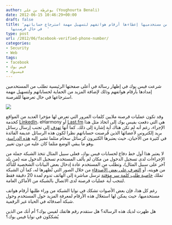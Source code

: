 ```yaml
---
author: يوغرطة بن علي (Youghourta Benali)
date: 2012-06-15 10:46:29+00:00
draft: false
title: 'فيس بوك تطلب من مستخدميها إعطاءها أرقام هواتفهم لتسهيل مهمة استرجاع حساباتهم
  في حال قرصنتها  '
type: post
url: /2012/06/facebook-verified-phone-number/
categories:
- Security
- Web
tags:
- facebook
- فيس بوك
- فيسبوك
---
```


شرعت فيس بوك في إظهار رسالة في أعلى صفحتها الرئيسية تطلب من المستخدمين إمدادها بأرقام هواتفهم وذلك لإضافة المزيد من الحماية لحساباتهم ولتسهيل مهمة استرجاعها في حال تعرضها للقرصنة.




[![](http://www.it-scoop.com/wp-content/uploads/2012/06/facebook-stay-in-control.png)
](http://www.it-scoop.com/wp-content/uploads/2012/06/facebook-stay-in-control.png)




وقد تكون عمليات قرصنة ملايين كلمات المرور التي تعرض لها مؤخرا العديد من المواقع كخدمة [LinkedIn](http://www.it-scoop.com/2012/06/linkedin-6-5-million-passwords-leaked/)، eHarmony أو [Last.fm](http://www.it-scoop.com/2012/06/lastfm-password-leak/) هي التي دفعت بفيس بوك إلى اتخاذ مثل هذا الإجراء، رغم أنه لم تكن هناك أية إشارة إلى ذلك. كما أنها [تهدف](http://techcrunch.com/2012/06/14/facebook-security-tips/) إلى تجنب إرسال رسائل بريد إلكتروني لأعضائها الذين قُرصنت حساباتهم نظرا لكون هذه الرسائل عديمة الفائدة في كثيرة من الأحيان، حيث يعتبرها الكثيرون كرسائل سخام مثلما تشير إليه [هذه الدراسة](http://www.insidefacebook.com/2010/10/12/security-one-time-passwords/)، وهو ما يبقي الوضع مثلما كان عليه من دون تغيير.




لا يعتبر هذا أول خط دفاع لحسابات فيس بوك، فعلى سبيل المثال تتخذ الشبكة جملة من الإجراءات لدى تسجيل الدخول من مكان لم يألف المستخدم تسجيل الدخول منه (من بلد آخر على سبيل المثال)، وتطلب من المستخدم عادة إدخال بعض البيانات الشخصية للتأكد من هويته، أو [التعرف على بعض الأصدقاء](http://www.insidefacebook.com/2010/07/26/facebook-photos-verify/) من خلال الصور التي تُظهرها له، كما أن الشبكة تملك [خاصية طلب كلمة سر مؤقتة](http://www.insidefacebook.com/2010/10/12/security-one-time-passwords/) ترسل مباشرة إلى الهاتف تدوم لمدة 20 دقيقة فقط لتنجب أية عمليات قرصنة لدى الاتصال بالشبكة من الأماكن العامة.




رغم كل هذا، فإن بعض الأصوات تشكك في نوايا الشبكة من وراء طلبها أرقام هواتف مستخدميها، حيث يمكن لها استغلال هذه الأرقام لمعرفة المزيد حول المستخدم وحول شبكة أصدقائه في الحياة غير الرقمية.




هل ظهرت لديك هذه الرسالة؟ هل ستقدم رقم هاتفك لفيس بوك؟ أم أنك من الذين يُشككون في نوايا فيس بوك؟
